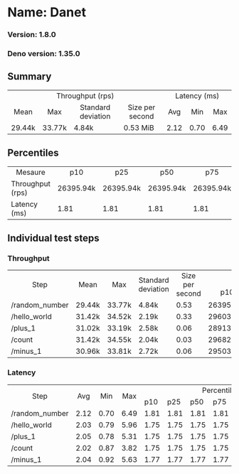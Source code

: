 # Name: Danet 
  
  ### Version: 1.8.0
  ### Deno version: 1.35.0

## Summary
<table>
<tr>
    <td align="center" colspan="4">Throughput (rps)</td>
    <td align="center" colspan="3">Latency (ms)</td>
</tr>
<tr>
    <td align="center">Mean</td>
    <td align="center">Max</td>
    <td align="center">Standard deviation</td>
    <td align="center">Size per second</td>
    <td align="center">Avg</td>
    <td align="center">Min</td>
    <td align="center">Max</td>
</tr>
<tr>
    <td>29.44k</td>
    <td>33.77k</td>
    <td>4.84k</td>
    <td>0.53 MiB</td>
    <td>2.12</td>
    <td>0.70</td>
    <td>6.49</td>
</tr>
</table>

## Percentiles

<table>
<tr>
  <td align="center">Mesaure</td>
  <td align="center">p10</td>
  <td align="center">p25</td>
  <td align="center">p50</td>
  <td align="center">p75</td>
  <td align="center">p90</td>
  <td align="center">p95</td>
  <td align="center">p99</td>
</tr>
<tr>
  <td>Throughput (rps)</td>
  <td>26395.94k</td>
  <td>26395.94k</td>
  <td>26395.94k</td>
  <td>26395.94k</td>
  <td>31850.94k</td>
  <td>32280.90k</td>
  <td>33770.60k</td>
</tr>
<tr>
  <td>Latency (ms)</td>
  <td>1.81</td>
  <td>1.81</td>
  <td>1.81</td>
  <td>1.81</td>
  <td>2.64</td>
  <td>2.88</td>
  <td>3.51</td>
</tr>
</table>

## Individual test steps

### Throughput

<table>
<tr>
  <td align="center" rowspan="2">Step</td>
  <td align="center" rowspan="2">Mean</td>
  <td align="center" rowspan="2">Max</td>
  <td align="center" rowspan="2">Standard deviation</td>
  <td align="center" rowspan="2">Size per second</td>
  <td align="center" colspan="7">Percentiles</td>
</tr>
<tr>
  <!-- still Step -->
  <!-- still Mean -->
  <!-- still Max -->
  <!-- still Standard deviation -->
  <!-- still Size per second -->
  <td align="center">p10</td>
  <td align="center">p25</td>
  <td align="center">p50</td>
  <td align="center">p75</td>
  <td align="center">p90</td>
  <td align="center">p95</td>
  <td align="center">p99</td>
</tr>
<tr>
  <td>/random_number</td>
  <td>29.44k</td>
  <td>33.77k</td>
  <td>4.84k</td>
  <td>0.53</td>
  <td>26395.94k</td>
  <td>26395.94k</td>
  <td>26395.94k</td>
  <td>26395.94k</td>
  <td>31850.94k</td>
  <td>32280.90k</td>
  <td>33770.60k</td>
</tr><tr>
  <td>/hello_world</td>
  <td>31.42k</td>
  <td>34.52k</td>
  <td>2.19k</td>
  <td>0.33</td>
  <td>29603.03k</td>
  <td>29603.03k</td>
  <td>29603.03k</td>
  <td>29603.03k</td>
  <td>33253.60k</td>
  <td>33406.92k</td>
  <td>34518.40k</td>
</tr><tr>
  <td>/plus_1</td>
  <td>31.02k</td>
  <td>33.19k</td>
  <td>2.58k</td>
  <td>0.06</td>
  <td>28913.21k</td>
  <td>28913.21k</td>
  <td>28913.21k</td>
  <td>28913.21k</td>
  <td>32989.51k</td>
  <td>33111.46k</td>
  <td>33194.76k</td>
</tr><tr>
  <td>/count</td>
  <td>31.42k</td>
  <td>34.55k</td>
  <td>2.04k</td>
  <td>0.03</td>
  <td>29682.89k</td>
  <td>29682.89k</td>
  <td>29682.89k</td>
  <td>29682.89k</td>
  <td>33479.35k</td>
  <td>33921.58k</td>
  <td>34548.44k</td>
</tr><tr>
  <td>/minus_1</td>
  <td>30.96k</td>
  <td>33.81k</td>
  <td>2.72k</td>
  <td>0.06</td>
  <td>29503.97k</td>
  <td>29503.97k</td>
  <td>29503.97k</td>
  <td>29503.97k</td>
  <td>32884.47k</td>
  <td>33058.37k</td>
  <td>33814.09k</td>
</tr></table>

### Latency

<table>
<tr>
  <td align="center" rowspan="2">Step</td>
  <td align="center" rowspan="2">Avg</td>
  <td align="center" rowspan="2">Min</td>
  <td align="center" rowspan="2">Max</td>
  <td align="center" colspan="7">Percentiles</td>
</tr>
<tr>
  <!-- still Avg -->
  <!-- still Min -->
  <!-- still Max -->
  <td>p10</td>
  <td>p25</td>
  <td>p50</td>
  <td>p75</td>
  <td>p90</td>
  <td>p95</td>
  <td>p99</td>
</tr>
<tr>
  <td>/random_number</td>
  <td>2.12</td>
  <td>0.70</td>
  <td>6.49</td>
  <td>1.81</td>
  <td>1.81</td>
  <td>1.81</td>
  <td>1.81</td>
  <td>2.64</td>
  <td>2.88</td>
  <td>3.51</td>
</tr><tr>
  <td>/hello_world</td>
  <td>2.03</td>
  <td>0.79</td>
  <td>5.96</td>
  <td>1.75</td>
  <td>1.75</td>
  <td>1.75</td>
  <td>1.75</td>
  <td>2.55</td>
  <td>2.76</td>
  <td>3.32</td>
</tr><tr>
  <td>/plus_1</td>
  <td>2.05</td>
  <td>0.78</td>
  <td>5.31</td>
  <td>1.75</td>
  <td>1.75</td>
  <td>1.75</td>
  <td>1.75</td>
  <td>2.57</td>
  <td>2.80</td>
  <td>3.26</td>
</tr><tr>
  <td>/count</td>
  <td>2.02</td>
  <td>0.87</td>
  <td>3.82</td>
  <td>1.75</td>
  <td>1.75</td>
  <td>1.75</td>
  <td>1.75</td>
  <td>2.51</td>
  <td>2.73</td>
  <td>3.23</td>
</tr><tr>
  <td>/minus_1</td>
  <td>2.04</td>
  <td>0.92</td>
  <td>5.63</td>
  <td>1.77</td>
  <td>1.77</td>
  <td>1.77</td>
  <td>1.77</td>
  <td>2.57</td>
  <td>2.77</td>
  <td>3.40</td>
</tr></table>